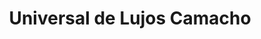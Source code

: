 ---
title: "Universal de Lujos Camacho"
url: /barbosa/universal-de-lujos-camacho/
shop: piezas de automóviles
---